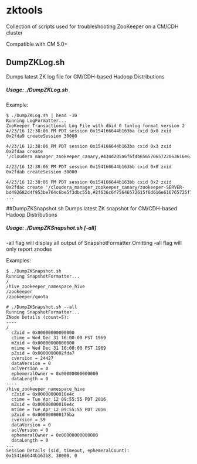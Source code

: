# zktools
Collection of scripts used for troubleshooting ZooKeeper on a CM/CDH cluster

Compatible with CM 5.0+

## DumpZKLog.sh
Dumps latest ZK log file for CM/CDH-based Hadoop Distributions
##### Usage: ./DumpZKLog.sh

Example:
```
$ ./DumpZKLog.sh | head -10
Running LogFormatter...
ZooKeeper Transactional Log File with dbid 0 txnlog format version 2
4/23/16 12:38:06 PM PDT session 0x154166644b163ba cxid 0x0 zxid 0x2fda9 createSession 30000

4/23/16 12:38:06 PM PDT session 0x154166644b163ba cxid 0x3 zxid 0x2fdaa create '/cloudera_manager_zookeeper_canary,#434d205a6f6f4b65657065722063616e61727920726f6f742c206372656174656420617420323031362d30342d32335431323a33383a30362e3139372d30373a3030,v{s{31,s{'world,'anyone}}},F,24428

4/23/16 12:38:06 PM PDT session 0x154166644b163bb cxid 0x0 zxid 0x2fdab createSession 30000

4/23/16 12:38:06 PM PDT session 0x154166644b163bb cxid 0x2 zxid 0x2fdac create '/cloudera_manager_zookeeper_canary/zookeeper-SERVER-bd492682d4f953be764c6be5f3dbc55b,#2f636c6f75646572615f6d616e616765725f7a6f6f6b65657065725f63616e6172792f7a6f6f6b65657065722d5345525645522d6264343932363832643466393533626537363463366265356633646263353562,v{s{31,s{'world,'anyone}}},T,1
...
```

##DumpZKSnapshot.sh
Dumps latest ZK snapshot for CM/CDH-based Hadoop Distributions
##### Usage: ./DumpZKSnapshot.sh [-all]
-all flag will display all output of SnapshotFormatter
Omitting -all flag will only report znodes

Examples:
```
$ ./DumpZKSnapshot.sh
Running SnapshotFormatter...
/
/hive_zookeeper_namespace_hive
/zookeeper
/zookeeper/quota
```

```
# ./DumpZKSnapshot.sh --all
Running SnapshotFormatter...
ZNode Details (count=5):
----
/
  cZxid = 0x00000000000000
  ctime = Wed Dec 31 16:00:00 PST 1969
  mZxid = 0x00000000000000
  mtime = Wed Dec 31 16:00:00 PST 1969
  pZxid = 0x0000000002fda7
  cversion = 24427
  dataVersion = 0
  aclVersion = 0
  ephemeralOwner = 0x00000000000000
  dataLength = 0
----
/hive_zookeeper_namespace_hive
  cZxid = 0x00000000010e4c
  ctime = Tue Apr 12 09:55:55 PDT 2016
  mZxid = 0x00000000010e4c
  mtime = Tue Apr 12 09:55:55 PDT 2016
  pZxid = 0x000000000175ba
  cversion = 59
  dataVersion = 0
  aclVersion = 0
  ephemeralOwner = 0x00000000000000
  dataLength = 0
...
Session Details (sid, timeout, ephemeralCount):
0x154166644b163b8, 30000, 0
```

